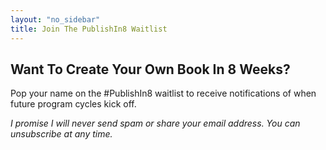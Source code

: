 ```yaml
---
layout: "no_sidebar"
title: Join The PublishIn8 Waitlist
---
```


## Want To Create Your Own Book In 8 Weeks?

Pop your name on the #PublishIn8 waitlist to receive notifications of when future program cycles kick off.

<script async id="_ck_365306" src="https://forms.convertkit.com/365306?v=7"></script>


*I promise I will never send spam or share your email address. You can unsubscribe at any time.*
